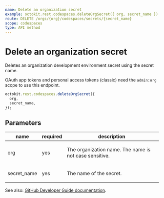 ```yaml
---
name: Delete an organization secret
example: octokit.rest.codespaces.deleteOrgSecret({ org, secret_name })
route: DELETE /orgs/{org}/codespaces/secrets/{secret_name}
scope: codespaces
type: API method
---
```


# Delete an organization secret

Deletes an organization development environment secret using the secret name.

OAuth app tokens and personal access tokens (classic) need the `admin:org` scope to use this endpoint.

```js
octokit.rest.codespaces.deleteOrgSecret({
  org,
  secret_name,
});
```

## Parameters

<table>
  <thead>
    <tr>
      <th>name</th>
      <th>required</th>
      <th>description</th>
    </tr>
  </thead>
  <tbody>
    <tr><td>org</td><td>yes</td><td>

The organization name. The name is not case sensitive.

</td></tr>
<tr><td>secret_name</td><td>yes</td><td>

The name of the secret.

</td></tr>
  </tbody>
</table>

See also: [GitHub Developer Guide documentation](https://docs.github.com/rest/codespaces/organization-secrets#delete-an-organization-secret).
